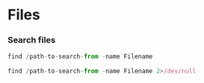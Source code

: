 # Files
### Search files 
``` javascript By name
find /path-to-search-from -name Filename
```
``` javascript By name, hide errors
find /path-to-search-from -name Filename 2>/dev/null
```

